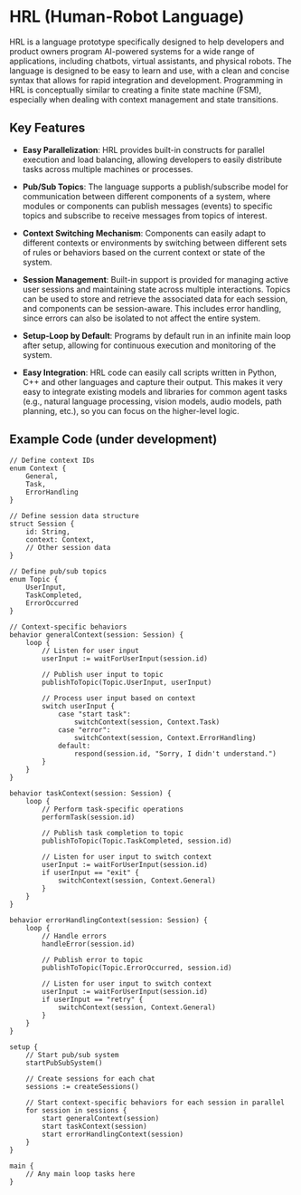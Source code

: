 # HRL (Human-Robot Language)

HRL is a language prototype specifically designed to help developers and product owners program AI-powered systems for a wide range of applications, including chatbots, virtual assistants, and physical robots. The language is designed to be easy to learn and use, with a clean and concise syntax that allows for rapid integration and development. Programming in HRL is conceptually similar to creating a finite state machine (FSM), especially when dealing with context management and state transitions.

## Key Features

- **Easy Parallelization**: HRL provides built-in constructs for parallel execution and load balancing, allowing developers to easily distribute tasks across multiple machines or processes.

- **Pub/Sub Topics**: The language supports a publish/subscribe model for communication between different components of a system, where modules or components can publish messages (events) to specific topics and subscribe to receive messages from topics of interest.

- **Context Switching Mechanism**: Components can easily adapt to different contexts or environments by switching between different sets of rules or behaviors based on the current context or state of the system.

- **Session Management**: Built-in support is provided for managing active user sessions and maintaining state across multiple interactions. Topics can be used to store and retrieve the associated data for each session, and components can be session-aware. This includes error handling, since errors can also be isolated to not affect the entire system.

- **Setup-Loop by Default**: Programs by default run in an infinite main loop after setup, allowing for continuous execution and monitoring of the system.

- **Easy Integration**: HRL code can easily call scripts written in Python, C++ and other languages and capture their output. This makes it very easy to integrate existing models and libraries for common agent tasks (e.g., natural language processing, vision models, audio models, path planning, etc.), so you can focus on the higher-level logic.

## Example Code (under development)

```hrl
// Define context IDs
enum Context {
    General,
    Task,
    ErrorHandling
}

// Define session data structure
struct Session {
    id: String,
    context: Context,
    // Other session data
}

// Define pub/sub topics
enum Topic {
    UserInput,
    TaskCompleted,
    ErrorOccurred
}

// Context-specific behaviors
behavior generalContext(session: Session) {
    loop {
        // Listen for user input
        userInput := waitForUserInput(session.id)

        // Publish user input to topic
        publishToTopic(Topic.UserInput, userInput)

        // Process user input based on context
        switch userInput {
            case "start task":
                switchContext(session, Context.Task)
            case "error":
                switchContext(session, Context.ErrorHandling)
            default:
                respond(session.id, "Sorry, I didn't understand.")
        }
    }
}

behavior taskContext(session: Session) {
    loop {
        // Perform task-specific operations
        performTask(session.id)

        // Publish task completion to topic
        publishToTopic(Topic.TaskCompleted, session.id)

        // Listen for user input to switch context
        userInput := waitForUserInput(session.id)
        if userInput == "exit" {
            switchContext(session, Context.General)
        }
    }
}

behavior errorHandlingContext(session: Session) {
    loop {
        // Handle errors
        handleError(session.id)

        // Publish error to topic
        publishToTopic(Topic.ErrorOccurred, session.id)

        // Listen for user input to switch context
        userInput := waitForUserInput(session.id)
        if userInput == "retry" {
            switchContext(session, Context.General)
        }
    }
}

setup {
    // Start pub/sub system
    startPubSubSystem()

    // Create sessions for each chat
    sessions := createSessions()

    // Start context-specific behaviors for each session in parallel
    for session in sessions {
        start generalContext(session)
        start taskContext(session)
        start errorHandlingContext(session)
    }
}

main {
    // Any main loop tasks here
}

```